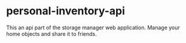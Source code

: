 # personal-inventory-api
This an api part of the storage manager web application. Manage your home objects and share it to friends.
